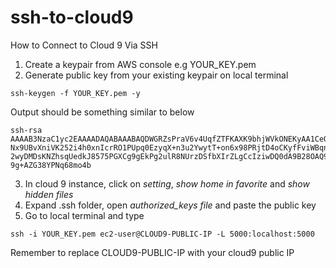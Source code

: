 # ssh-to-cloud9

How to Connect to Cloud 9 Via SSH

1. Create a keypair from AWS console e.g YOUR_KEY.pem</br>
2. Generate public key from your existing keypair on local terminal 
```
ssh-keygen -f YOUR_KEY.pem -y
```
Output should be something similar to below
```
ssh-rsa 
AAAAB3NzaC1yc2EAAAADAQABAAABAQDWGRZsPraV6v4UqfZTFKAXK9bhjWVkONEKyAA1CeOkxSN+9WdY7gKgjbPOeUx3LFqRudBvSrP+eKTtthPrl Nx9UBvXniVK252i4h0xnIcrRO1PUpq0EzyqX+n3u2YwytT+on6x98PRjtD4oCKyfFviWBqnRHtWvRre8CWhULuJrmUeo2aPrVTPXo/TwJpZupXv63YyUMPC 2wyDMDsKNZhsqUedkJ8575PGXCg9gEkPg2ulR8NUrzDSfbXIrZLgCcIziwDQ0dA9B28OAQ9saPyXYzrZF1ZmCxKgzSHHiKdBAJ0E/X/s53N5Hg04SIWy4D4lMT 9g+AZG38YPNq68mo4b
```
3. In cloud 9 instance, click on <i>setting</i>, <i>show home in favorite </i> and <i> show hidden files</i>
4. Expand .ssh folder, open <i>authorized_keys file</i> and paste the public key
5. Go to local terminal and type 
```
ssh -i YOUR_KEY.pem ec2-user@CLOUD9-PUBLIC-IP -L 5000:localhost:5000
```
Remember to replace CLOUD9-PUBLIC-IP with your cloud9 public IP
